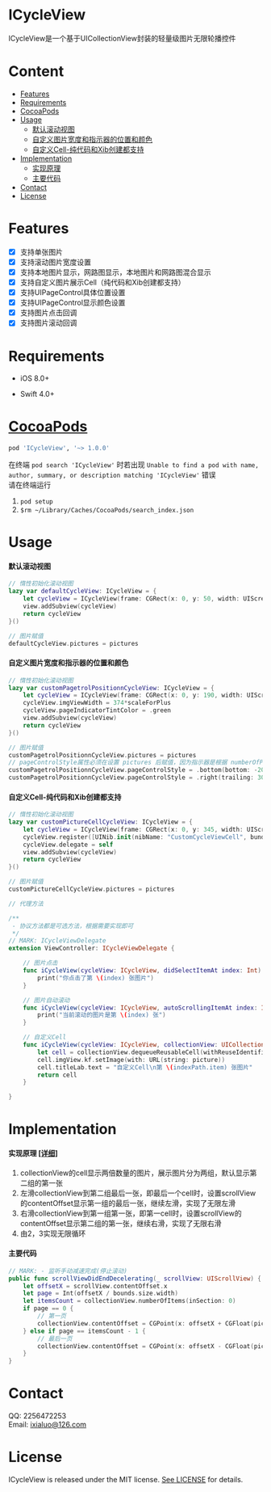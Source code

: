 # ICycleView

ICycleView是一个基于UICollectionView封装的轻量级图片无限轮播控件


# Content

- [Features](#features)
- [Requirements](#requirements)
- [CocoaPods](#cocoapods)
- [Usage](#usage)
    - [默认滚动视图](#默认滚动视图)
    - [自定义图片宽度和指示器的位置和颜色](#自定义图片宽度和指示器的位置和颜色)
    - [自定义Cell-纯代码和Xib创建都支持](#自定义Cell-纯代码和Xib创建都支持)
- [Implementation](#implementation)
    - [实现原理](#实现原理)
    - [主要代码](#主要代码)
- [Contact](#contact)
- [License](#license)


# Features

- [x] 支持单张图片
- [x] 支持滚动图片宽度设置
- [x] 支持本地图片显示，网路图显示，本地图片和网路图混合显示
- [x] 支持自定义图片展示Cell（纯代码和Xib创建都支持）
- [x] 支持UIPageControl具体位置设置
- [x] 支持UIPageControl显示颜色设置
- [x] 支持图片点击回调
- [x] 支持图片滚动回调

# Requirements

* iOS 8.0+

* Swift 4.0+


# [CocoaPods](http://cocoapods.org)

```ruby
pod 'ICycleView', '~> 1.0.0'
```
在终端 `pod search 'ICycleView'` 时若出现 `Unable to find a pod with name, author, summary, or description matching 'ICycleView'` 错误<br>
请在终端运行<br>
1. `pod setup`<br>
2. `$rm ~/Library/Caches/CocoaPods/search_index.json`


# Usage

#### 默认滚动视图

```swift 
// 惰性初始化滚动视图
lazy var defaultCycleView: ICycleView = {
    let cycleView = ICycleView(frame: CGRect(x: 0, y: 50, width: UIScreen.main.bounds.width, height: 130*scaleForPlus))
    view.addSubview(cycleView)
    return cycleView
}()

// 图片赋值
defaultCycleView.pictures = pictures
```

#### 自定义图片宽度和指示器的位置和颜色

```swift
// 惰性初始化滚动视图
lazy var customPagetrolPositionnCycleView: ICycleView = {
    let cycleView = ICycleView(frame: CGRect(x: 0, y: 190, width: UIScreen.main.bounds.width, height: 130*scaleForPlus))
    cycleView.imgViewWidth = 374*scaleForPlus
    cycleView.pageIndicatorTintColor = .green
    view.addSubview(cycleView)
    return cycleView
}()

// 图片赋值
customPagetrolPositionnCycleView.pictures = pictures
// pageControlStyle属性必须在设置 pictures 后赋值，因为指示器是根据 numberOfPages 计算Size的
customPagetrolPositionnCycleView.pageControlStyle = .bottom(bottom: -20)
customPagetrolPositionnCycleView.pageControlStyle = .right(trailing: 30*scaleForPlus)
```

#### 自定义Cell-纯代码和Xib创建都支持

```swift
// 惰性初始化滚动视图
lazy var customPictureCellCycleView: ICycleView = {
    let cycleView = ICycleView(frame: CGRect(x: 0, y: 345, width: UIScreen.main.bounds.width, height: 130*scaleForPlus))
    cycleView.register([UINib.init(nibName: "CustomCycleViewCell", bundle: nil)], identifiers: ["CustomCell"])
    cycleView.delegate = self
    view.addSubview(cycleView)
    return cycleView
}()

// 图片赋值
customPictureCellCycleView.pictures = pictures

// 代理方法

/**
 - 协议方法都是可选方法，根据需要实现即可
 */
// MARK: ICycleViewDelegate
extension ViewController: ICycleViewDelegate {

    // 图片点击
    func iCycleView(cycleView: ICycleView, didSelectItemAt index: Int) {
        print("你点击了第 \(index) 张图片")
    }

    // 图片自动滚动
    func iCycleView(cycleView: ICycleView, autoScrollingItemAt index: Int) {
        print("当前滚动的图片是第 \(index) 张")
    }

    // 自定义Cell
    func iCycleView(cycleView: ICycleView, collectionView: UICollectionView, cellForItemAt indexPath: IndexPath, picture: String) -> UICollectionViewCell {
        let cell = collectionView.dequeueReusableCell(withReuseIdentifier: "CustomCell", for: indexPath) as! CustomCycleViewCell
        cell.imgView.kf.setImage(with: URL(string: picture))
        cell.titleLab.text = "自定义Cell\n第 \(indexPath.item) 张图片"
        return cell
    }

}
```


# Implementation

#### 实现原理 [[详细]](https://www.jianshu.com/p/2b5ff0cb9b06)
1. collectionView的cell显示两倍数量的图片，展示图片分为两组，默认显示第二组的第一张
2. 左滑collectionView到第二组最后一张，即最后一个cell时，设置scrollView的contentOffset显示第一组的最后一张，继续左滑，实现了无限左滑
3. 右滑collectionView到第一组第一张，即第一cell时，设置scrollView的contentOffset显示第二组的第一张，继续右滑，实现了无限右滑
4. 由2，3实现无限循环

#### 主要代码

```swift
// MARK: - 监听手动减速完成(停止滚动)
public func scrollViewDidEndDecelerating(_ scrollView: UIScrollView) {
    let offsetX = scrollView.contentOffset.x
    let page = Int(offsetX / bounds.size.width)
    let itemsCount = collectionView.numberOfItems(inSection: 0)
    if page == 0 {
        // 第一页
        collectionView.contentOffset = CGPoint(x: offsetX + CGFloat(pictures.count) * bounds.size.width, y: 0)
    } else if page == itemsCount - 1 {
        // 最后一页
        collectionView.contentOffset = CGPoint(x: offsetX - CGFloat(pictures.count) * bounds.size.width, y: 0)
    }
}
```


# Contact

QQ: 2256472253<br>
Email: ixialuo@126.com


# License

ICycleView is released under the MIT license. [See LICENSE](LICENSE) for details.
